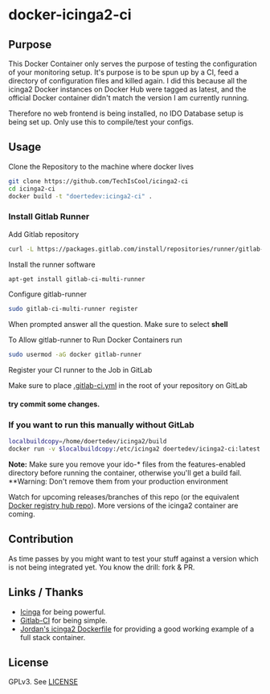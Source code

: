 # docker-icinga2-ci

## Purpose

This Docker Container only serves the purpose of testing the configuration of your monitoring setup. It's purpose is to be spun up by a CI, feed a directory of configuration files and killed again. I did this because all the icinga2 Docker instances on Docker Hub were tagged as latest, and the official Docker container didn't match the version I am currently running.

Therefore no web frontend is being installed, no IDO Database setup is being set up. Only use this to compile/test your configs.

## Usage
Clone the Repository to the machine where docker lives
```bash
git clone https://github.com/TechIsCool/icinga2-ci
cd icinga2-ci
docker build -t "doertedev:icinga2-ci" .
```
### Install Gitlab Runner
Add Gitlab repository
```bash
curl -L https://packages.gitlab.com/install/repositories/runner/gitlab-ci-multi-runner/script.deb.sh | sudo bash
```
Install the runner software
```bash
apt-get install gitlab-ci-multi-runner
```

Configure gitlab-runner
```bash
sudo gitlab-ci-multi-runner register
```
When prompted answer all the question.
Make sure to select **shell**

To Allow gitlab-runner to Run Docker Containers run
```bash
sudo usermod -aG docker gitlab-runner
```

Register your CI runner to the Job in GitLab

Make sure to place [.gitlab-ci.yml](.gitlab-ci.yml) in the root of your repository on GitLab


#### try commit some changes.


### If you want to run this manually without GitLab
```bash
localbuildcopy=/home/doertedev/icinga2/build
docker run -v $localbuildcopy:/etc/icinga2 doertedev/icinga2-ci:latest
```

**Note:** Make sure you remove your ido-\* files from the features-enabled directory before running the container, otherwise you'll get a build fail.
**Warning: Don't remove them from your production environment

Watch for upcoming releases/branches of this repo (or the equivalent [Docker registry hub repo](https://registry.hub.docker.com/u/doertedev/icinga2-ci/)). More versions of the icinga2 container are coming.


## Contribution

As time passes by you might want to test your stuff against a version which is not being integrated yet. You know the drill: fork & PR.

## Links / Thanks

* [Icinga](https://www.icinga.org) for being powerful.
* [Gitlab-CI](https://about.gitlab.com/gitlab-ci/) for being simple.
* [Jordan's icinga2 Dockerfile](https://registry.hub.docker.com/u/jordan/icinga2/dockerfile/) for providing a good working example of a full stack container.

## License

GPLv3. See [LICENSE](/LICENSE)
